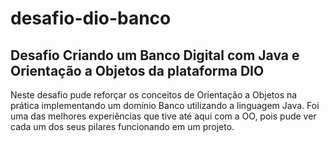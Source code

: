 # desafio-dio-banco

## Desafio Criando um Banco Digital com Java e Orientação a Objetos da plataforma DIO

Neste desafio pude reforçar os conceitos de Orientação a Objetos na prática implementando um domínio Banco utilizando a linguagem Java.
Foi uma das melhores experiências que tive até aqui com a OO, pois pude ver cada um dos seus pilares funcionando em um projeto.


